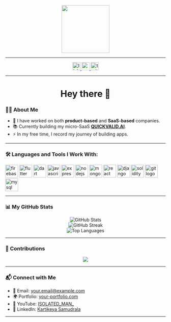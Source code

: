 <div align="center">
  <img height="150" src="https://media.giphy.com/media/M9gbBd9nbDrOTu1Mqx/giphy.gif" />
</div>

---

<div align="center">
  <a href="https://www.linkedin.com/in/ISOLATEDMAN-59164b252/" target="_blank">
    <img src="https://img.shields.io/static/v1?message=LinkedIn&logo=linkedin&label=&color=0077B5&logoColor=white&labelColor=&style=for-the-badge" height="25" alt="linkedin logo" />
  </a>
  <a href="https://www.youtube.com/@ISOLATED_MAN_" target="_blank">
    <img src="https://img.shields.io/static/v1?message=Youtube&logo=youtube&label=&color=FF0000&logoColor=white&labelColor=&style=for-the-badge" height="25" alt="youtube logo" />
  </a>
  <a href="https://x.com/KARTIKEYA_S_1" target="_blank">
    <img src="https://img.shields.io/static/v1?message=Twitter&logo=twitter&label=&color=1DA1F2&logoColor=white&labelColor=&style=for-the-badge" height="25" alt="twitter logo" />
  </a>
</div>

---

<h1 align="center">Hey there 👋</h1>

### 👩‍💻 About Me

- 🔭 I have worked on both **product-based** and **SaaS-based** companies.
- 📚 Currently building my micro-SaaS **[QUICKVALID.AI](https://quickvalid.ai)**.
- ⚡ In my free time, I record my journey of building apps.

---

### 🛠 Languages and Tools I Work With:

<div align="left">
  <img src="https://cdn.jsdelivr.net/gh/devicons/devicon/icons/firebase/firebase-plain-wordmark.svg" height="40" alt="firebase logo" />
  <img src="https://cdn.jsdelivr.net/gh/devicons/devicon/icons/flutter/flutter-original.svg" height="40" alt="flutter logo" />
  <img src="https://cdn.jsdelivr.net/gh/devicons/devicon/icons/dart/dart-original.svg" height="40" alt="dart logo" />
  <img src="https://cdn.jsdelivr.net/gh/devicons/devicon/icons/javascript/javascript-original.svg" height="40" alt="javascript logo" />
  <img src="https://cdn.jsdelivr.net/gh/devicons/devicon/icons/express/express-original.svg" height="40" alt="express logo" />
  <img src="https://cdn.jsdelivr.net/gh/devicons/devicon/icons/nodejs/nodejs-original.svg" height="40" alt="nodejs logo" />
  <img src="https://cdn.jsdelivr.net/gh/devicons/devicon/icons/mongodb/mongodb-original.svg" height="40" alt="mongodb logo" />
  <img src="https://cdn.jsdelivr.net/gh/devicons/devicon/icons/react/react-original.svg" height="40" alt="react logo" />
  <img src="https://cdn.jsdelivr.net/gh/devicons/devicon/icons/django/django-plain.svg" height="40" alt="django logo" />
  <img src="https://cdn.jsdelivr.net/gh/devicons/devicon/icons/solidity/solidity-original.svg" height="40" alt="solidity logo" />
  <img src="https://cdn.jsdelivr.net/gh/devicons/devicon/icons/git/git-original.svg" height="40" alt="git logo" />
  <img src="https://cdn.jsdelivr.net/gh/devicons/devicon/icons/mysql/mysql-original.svg" height="40" alt="mysql logo" />
</div>

---

### 📊 My GitHub Stats

<div align="center">
  <img src="https://github-readme-stats.vercel.app/api?username=ISOLATEDMAN&show_icons=true&theme=radical" alt="GitHub Stats" />
  <br/>
  <img src="https://github-readme-streak-stats.herokuapp.com/?user=ISOLATEDMAN&theme=radical" alt="GitHub Streak" />
  <br/>
  <img src="https://github-readme-stats.vercel.app/api/top-langs/?username=ISOLATEDMAN&layout=compact&theme=radical" alt="Top Languages" />
</div>

---

### 🚀 Contributions

<div align="center">
  <img src="https://github-profile-summary-cards.vercel.app/api/cards/profile-details?username=ISOLATEDMAN&theme=radical" />
</div>

---

### 📬 Connect with Me

- 📧 Email: [your.email@example.com](mailto:your.email@example.com)
- 🌍 Portfolio: [your-portfolio.com](https://your-portfolio.com)
- 🎥 YouTube: [ISOLATED_MAN_](https://www.youtube.com/@ISOLATED_MAN_)
- 💼 LinkedIn: [Kartikeya Samudrala](https://www.linkedin.com/in/ISOLATEDMAN-59164b252/)

---
